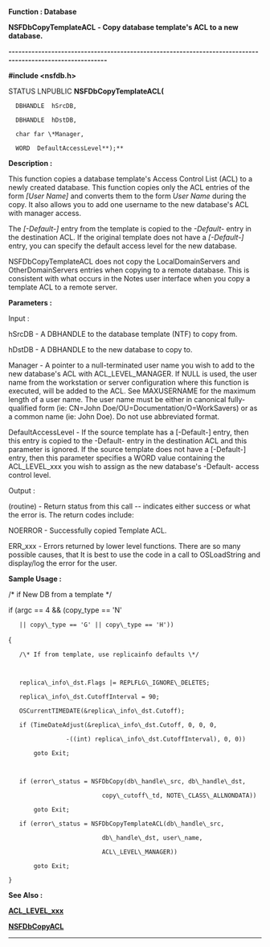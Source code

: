 




<!--
 /\* Font Definitions \*/
 @font-face
 {font-family:Courier;
 panose-1:2 7 4 9 2 2 5 2 4 4;}
@font-face
 {font-family:"Tms Rmn";
 panose-1:2 2 6 3 4 5 5 2 3 4;}
@font-face
 {font-family:Helv;
 panose-1:2 11 6 4 2 2 2 3 2 4;}
@font-face
 {font-family:"Cambria Math";
 panose-1:2 4 5 3 5 4 6 3 2 4;}
 /\* Style Definitions \*/
 p.MsoNormal, li.MsoNormal, div.MsoNormal
 {margin-top:0cm;
 margin-right:0cm;
 margin-bottom:8.0pt;
 margin-left:0cm;
 line-height:107%;
 font-size:11.0pt;
 font-family:"Calibri",sans-serif;}
.MsoChpDefault
 {font-size:11.0pt;}
.MsoPapDefault
 {margin-bottom:8.0pt;
 line-height:107%;}
 /\* Page Definitions \*/
 @page WordSection1
 {size:612.0pt 792.0pt;
 margin:72.0pt 72.0pt 72.0pt 72.0pt;}
div.WordSection1
 {page:WordSection1;}
-->




 


**Function : Database**



**NSFDbCopyTemplateACL** **- Copy
database template's ACL to a new database.**


**----------------------------------------------------------------------------------------------------------**



**#include <nsfdb.h>**



STATUS
LNPUBLIC **NSFDbCopyTemplateACL(**  

      DBHANDLE  hSrcDB,  

      DBHANDLE  hDstDB,  

      char far \*Manager,  

      WORD  DefaultAccessLevel**);**



**Description :**



This
function copies a database template's Access Control List (ACL) to a newly
created database.  This function copies only the ACL entries of the form *[User
Name]* and converts them to the form *User Name* during the copy.  It
also allows you to add one username to the new database's ACL with manager
access.  


 


The *[-Default-]*
entry from the template is copied to the *-Default-* entry in the
destination ACL.  If the original template does not have a *[-Default-]*
entry,  you can specify the default access level for the new database.


 


 NSFDbCopyTemplateACL
does not copy the LocalDomainServers and OtherDomainServers entries when
copying to a remote database.  This is consistent with what occurs in the Notes
user interface when you copy a template ACL to a remote server.


 


**Parameters :**



Input :  

hSrcDB  -  A DBHANDLE to the database template (NTF) to copy from.  

  

hDstDB  -  A DBHANDLE to the new database to copy to.  

  

Manager  -  A pointer to a null-terminated user name you wish to add to the new
database's ACL with ACL\_LEVEL\_MANAGER.  If NULL is used, the user name from the
workstation or server configuration where this function is executed, will be
added to the ACL. See MAXUSERNAME for the maximum length of a user name.  The
user name must be either in canonical fully-qualified form (ie:  CN=John
Doe/OU=Documentation/O=WorkSavers) or as a common name (ie:  John Doe).  Do not
use abbreviated format.  

  

DefaultAccessLevel  -  If the source template has a [-Default-] entry, then
this entry is copied to the -Default- entry in the destination ACL and this
parameter is ignored.  If the source template does not have a [-Default-]
entry, then this parameter specifies a WORD value containing the ACL\_LEVEL\_xxx
you wish to assign as the new database's -Default- access control level.  

  




Output :  

(routine)  -  Return status from this call -- indicates either success or what
the error is. The return codes include:  

  

NOERROR - Successfully copied Template ACL.  

ERR\_xxx - Errors returned by lower level functions.  There are so many possible
causes, that It is best to use the code in a call to OSLoadString and
display/log the error for the user.  

  

  




 **Sample Usage :**


  

   /\* if New DB from a template \*/  

  

   if (argc == 4 && (copy\_type == 'N'  

       || copy\_type == 'G' || copy\_type == 'H'))  

   {  

       /\* If from template, use replicainfo defaults \*/  

  

       replica\_info\_dst.Flags |= REPLFLG\_IGNORE\_DELETES;  

       replica\_info\_dst.CutoffInterval = 90;  

       OSCurrentTIMEDATE(&replica\_info\_dst.Cutoff);  

       if (TimeDateAdjust(&replica\_info\_dst.Cutoff, 0, 0, 0,  

                    -((int) replica\_info\_dst.CutoffInterval), 0, 0))  

           goto Exit;  

  

       if (error\_status = NSFDbCopy(db\_handle\_src, db\_handle\_dst,  

                              copy\_cutoff\_td, NOTE\_CLASS\_ALLNONDATA))  

           goto Exit;  

       if (error\_status = NSFDbCopyTemplateACL(db\_handle\_src,  

                              db\_handle\_dst, user\_name,  

                              ACL\_LEVEL\_MANAGER))  

           goto Exit;  

    }  

  




 **See Also :**


**[ACL\_LEVEL\_xxx](ACL_LEVEL_xxx.md)**


**[NSFDbCopyACL](NSFDbCopyACL.md)**



----------------------------------------------------------------------------------------------------------


 





